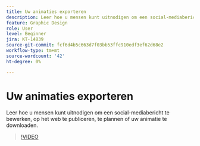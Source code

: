 ```yaml
---
title: Uw animaties exporteren
description: Leer hoe u mensen kunt uitnodigen om een social-mediabericht te bewerken, op het web te publiceren, te plannen of uw animatie te downloaden
feature: Graphic Design
role: User
level: Beginner
jira: KT-14839
source-git-commit: fcf6d4b5c663d7f03bb53ffc910edf3ef62d68e2
workflow-type: tm+mt
source-wordcount: '42'
ht-degree: 0%

---
```


# Uw animaties exporteren

Leer hoe u mensen kunt uitnodigen om een social-mediabericht te bewerken, op het web te publiceren, te plannen of uw animatie te downloaden.

>[!VIDEO](https://video.tv.adobe.com/v/3426985?quality=12&learn=on&hidetitle=true)

